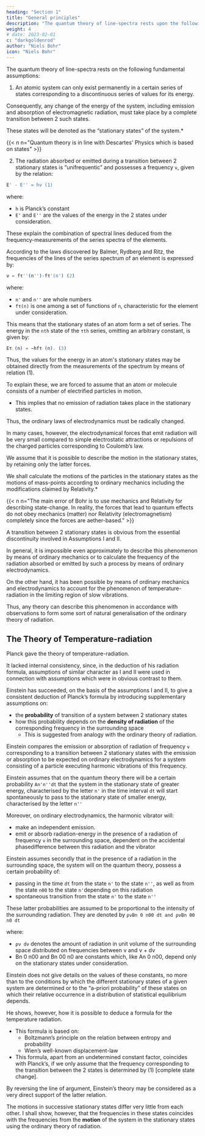 ```yaml
---
heading: "Section 1"
title: "General principles"
description: "The quantum theory of line-spectra rests upon the following fundamental assumptions"
weight: 4
# date: 2023-02-01
c: "darkgoldenrod"
author: "Niels Bohr"
icon: "Niels Bohr"
---
```




The quantum theory of line-spectra rests on the following fundamental assumptions:

1. An atomic system can only exist permanently in a certain series of states corresponding to a discontinuous series of values for its energy.

Consequently, any change of the energy of the system, including emission and absorption of electromagnetic radiation, must take place by a complete transition between 2 such states.

These states will be denoted as the “stationary states” of the system.*

{{< n n="Quantum theory is in line with Descartes' Physics which is based on states" >}}


2. The radiation absorbed or emitted during a transition between 2 stationary states is “unifrequentic” and possesses a frequency `ν`, given by the relation: 

```elixir
E' - E'' = hv (1)
```

where:
- `h` is Planck’s constant
- `E'` and `E''` are the values of the energy in the 2 states under consideration.

<!-- As pointed out by the writer in the papers referred to in the introduction,  -->

These explain the combination of spectral lines deduced from the frequency-measurements of the series spectra of the elements. 

According to the laws discovered by Balmer, Rydberg and Ritz, the frequencies of the lines of the series spectrum of an element is expressed by:

```elixir
ν = fτ''(n'')-fτ'(n') (2)
```

where:
- `n'` and `n''` are whole numbers
- `fτ(n)` is one among a set of functions of `n`, characteristic for the element under consideration. 

This means that the stationary states of an atom form a set of series. The energy in the `nth` state of the `τth` series, omitting an arbitrary constant, is given by:

```elixir
Eτ (n) = −hfτ (n). (3)
``` 

Thus, the values for the energy in an atom's stationary states may be obtained directly from the measurements of the spectrum by means of relation (1). 

<!-- To obtain a theoretical connection between these values and the experimental evidence about the constitution of the atom obtained from other sources, it is necessary to introduce further assumptions about the laws which govern the stationary states of a given atomic system and the transitions between these states.

Froom vast experimental evidence,  -->

To explain these, we are forced to assume that an atom or molecule consists of a number of electrified particles in motion.
- This implies that no emission of radiation takes place in the stationary states.

Thus, the ordinary laws of electrodynamics must be radically changed. 

In many cases, however, the electrodynamical forces that emit radiation will be very small compared to simple electrostatic attractions or repulsions of the charged particles corresponding to Coulomb’s law.

We assume that it is possible to describe the motion in the stationary states, by retaining only the latter forces. 

We shall calculate the motions of the particles in the stationary states as the motions of mass-points according to ordinary mechanics including the modifications claimed by Relativity.*


{{< n n="The main error of Bohr is to use mechanics and Relativity for describing state-change. In reality, the forces that lead to quantum effects do not obey mechanics (matter) nor Relativity (electromagnetism) completely since the forces are aether-based." >}}


<!-- We shall later in the discussion of the special applications come back to the question of the degree of approximation which may be obtained in this way.  -->

A transition between 2 stationary states is obvious from the essential discontinuity involved in Assumptions I and II.

In general, it is impossible even approximately to describe this phenomenon by means of ordinary mechanics or to calculate the frequency of the radiation absorbed or emitted by such a process by means of ordinary electrodynamics.

On the other hand, it has been possible by means of ordinary mechanics and electrodynamics to account for the phenomenon of temperature-radiation in the limiting region of slow vibrations.

Thus, any theory can describe this phenomenon in accordance with observations to form some sort of natural generalisation of the ordinary theory of radiation. 


## The Theory of Temperature-radiation

Planck gave the theory of temperature-radiation. 

It lacked internal consistency, since, in the deduction of his radiation formula, assumptions of similar character as I and II were used in connection with assumptions which were in obvious contrast to them.

Einstein has succeeded, on the basis of the assumptions I and II, to give a consistent deduction of Planck’s formula by introducing supplementary assumptions on:
- the **probability** of transition of a system between 2 stationary states
- how this probability depends on the **density of radiation** of the corresponding frequency in the surrounding space
  - This is suggested from analogy with the ordinary theory of radiation.

Einstein compares the emission or absorption of radiation of frequency `ν` corresponding to a transition between 2 stationary states with the emission or absorption to be expected on ordinary electrodynamics for a system consisting of a particle executing harmonic vibrations of this frequency. 

<!-- In analogy with the fact that on the latter theory such a system will without external excitation emit a radiation of frequency `ν`,  -->

Einstein assumes that on the quantum theory there will be a certain probability `An'n''dt` that the system in the stationary state of greater energy, characterised by the letter `n'` in the time interval `dt` will start spontaneously to pass to the stationary state of smaller energy, characterised by the letter `n''`

Moreover, on ordinary electrodynamics, the harmonic vibrator will:
- make an independent emission. 
- emit or absorb radiation-energy in the presence of a radiation of frequency `ν` in the surrounding space, dependent on the accidental phasedifference between this radiation and the vibrator

Einstein assumes secondly that in the presence of a radiation in the surrounding space, the system will on the quantum theory, possess a certain probability of:
- passing in the time `dt` from the state `n'` to the state `n''`, as well as from the state `n00` to the state `n'`depending on this radiation
- spontaneous transition from the state `n'` to the state `n''` 


These latter probabilities are assumed to be proportional to the intensity of the surrounding radiation. They are denoted by `ρνBn 0 n00 dt and ρνBn 00 n0 dt`

where:
- `ρν dν` denotes the amount of radiation in unit volume of the surrounding space distributed on frequencies between ν and ν + dν
- Bn  0 n00 and Bn 00 n0 are constants which, like An 0 n00, depend only on the stationary states under consideration. 

Einstein does not give details on the values of these constants, no more than to the conditions by which the different stationary states of a given system are determined or to the “a-priori probability” of these states on which their relative occurrence in a distribution of statistical equilibrium depends.

He shows, however, how it is possible to deduce a formula for the temperature radiation.
- This formula is based on:
  - Boltzmann’s principle on the relation between entropy and probability
  - Wien’s well-known displacement-law
- This formula, apart from an undetermined constant factor, coincides with Planck’s, if we only assume that the frequency corresponding to the transition between the 2 states is determined by (1) [complete state change]. 

By reversing the line of argument, Einstein’s theory may be considered as a very direct support of the latter relation.

<!-- In the following discussion of the application of the quantum theory to determine the line-spectrum of a given system, it will, just as in the theory of temperature-radiation, not be necessary to introduce detailed assumptions as to the mechanism of transition between two stationary states.  -->


<!-- the conditions that determine the energy in the stationary states are of such a type that the frequencies calculated by (1), in the limit where  -->

The motions in successive stationary states differ very little from each other. I shall show, however, that the frequencies in these states coincides  with the frequencies from the **motion** of the system in the stationary states using the ordinary theory of radiation.
